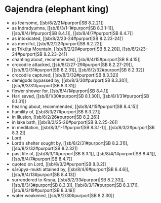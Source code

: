 # Gajendra (elephant king)

* as fearsome, [[sb/8/2/21#purport|SB 8.2.21]]
* as Indradyumna, [[sb/8/3/1-1#purport|SB 8.3.1-1]], [[sb/8/4/1#purport|SB 8.4.1]], [[sb/8/4/7#purport|SB 8.4.7]]
* as intoxicated, [[sb/8/2/23-24#purport|SB 8.2.23-24]]
* as merciful, [[sb/8/2/22#purport|SB 8.2.22]]
* at Trikūṭa Mountain, [[sb/8/2/20#purport|SB 8.2.20]], [[sb/8/2/23-24#purport|SB 8.2.23-24]]
* chanting about, recommended, [[sb/8/4/15#purport|SB 8.4.15]]
* crocodile attacked, [[sb/8/2/27-29#purport|SB 8.2.27-29]], [[sb/8/2/31#purport|SB 8.2.31]], [[sb/8/2/32#purport|SB 8.2.32]]
* crocodile captured, [[sb/8/3/32#purport|SB 8.3.32]]
* demigods bypassed by, [[sb/8/3/30#purport|SB 8.3.30]], [[sb/8/3/31#purport|SB 8.3.31]]
* flower shower for, [[sb/8/4/1#purport|SB 8.4.1]]
* Hari saved, [[sb/8/1/30#purport|SB 8.1.30]], [[sb/8/1/31#purport|SB 8.1.31]]
* hearing about, recommended, [[sb/8/4/15#purport|SB 8.4.15]]
* humility of, [[sb/8/3/27#purport|SB 8.3.27]]
* in illusion, [[sb/8/2/26#purport|SB 8.2.26]]
* in lake bath, [[sb/8/2/25-26#purport|SB 8.2.25-26]]
* in meditation, [[sb/8/3/1-1#purport|SB 8.3.1-1]], [[sb/8/3/2#purport|SB 8.3.2]]
* Lord 
* Lord’s shelter sought by, [[sb/8/2/31#purport|SB 8.2.31]], [[sb/8/2/32#purport|SB 8.2.32]]
* past life of, [[sb/8/3/1#purport|SB 8.3.1]], [[sb/8/4/1#purport|SB 8.4.1]], [[sb/8/4/7#purport|SB 8.4.7]]
* quoted on Lord, [[sb/8/3/2#purport|SB 8.3.2]]
* sārūpya-mukti attained by, [[sb/8/4/6#purport|SB 8.4.6]], [[sb/8/4/13#purport|SB 8.4.13]]
* surrendered to Kṛṣṇa, [[sb/8/2/33#purport|SB 8.2.33]], [[sb/8/3/3#purport|SB 8.3.3]], [[sb/8/3/17#purport|SB 8.3.17]], [[sb/8/3/19#purport|SB 8.3.19]]
* water weakened, [[sb/8/2/30#purport|SB 8.2.30]]
